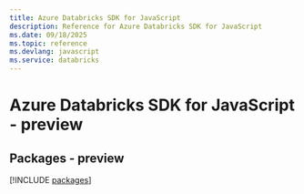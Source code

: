 ```yaml
---
title: Azure Databricks SDK for JavaScript
description: Reference for Azure Databricks SDK for JavaScript
ms.date: 09/18/2025
ms.topic: reference
ms.devlang: javascript
ms.service: databricks
---
```

# Azure Databricks SDK for JavaScript - preview
## Packages - preview
[!INCLUDE [packages](databricks-index.md)]